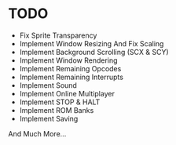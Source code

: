 # TODO

- Fix Sprite Transparency
- Implement Window Resizing And Fix Scaling
- Implement Background Scrolling (SCX & SCY)
- Implement Window Rendering
- Implement Remaining Opcodes
- Implement Remaining Interrupts
- Implement Sound
- Implement Online Multiplayer
- Implement STOP & HALT
- Implement ROM Banks
- Implement Saving

And Much More...
